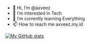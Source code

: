 - 👋 Hi, I’m @axveez
- 👀 I’m interested in Tech
- 🌱 I’m currently learning Everything
- 📫 How to reach me axveez.my.id

<!---
axveez/axveez is a ✨ special ✨ repository because its `README.md` (this file) appears on your GitHub profile.
You can click the Preview link to take a look at your changes.
--->
[![My GitHub stats](https://github-readme-stats-mu-five-77.vercel.app/api?username=axveez)](#)
